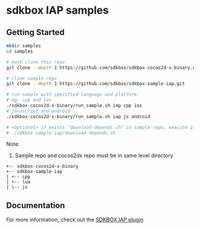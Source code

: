 
# sdkbox IAP samples

## Getting Started

~~~bash
mkdir samples
cd samples

# must clone this repo
git clone --depth 1 https://github.com/sdkbox/sdkbox-cocos2d-x-binary.git

# clone sample repo
git clone --depth 1 https://github.com/sdkbox/sdkbox-sample-iap.git

# run sample with specified language and platform
# eg: cpp and ios
./sdkbox-cocos2d-x-binary/run_sample.sh iap cpp ios
# javascript and android
./sdkbox-cocos2d-x-binary/run_sample.sh iap js android

# <optional> if exists "download-depends.sh" in sample repo, execute it
# ./sdkbox-sample-iap/download-depends.sh

~~~

Note:

1.  Sample repo and cocos2dx repo must be in same level directory

~~~
+-- sdkbox-cocos2d-x-binary
+-- sdkbox-sample-iap
| +-- cpp
| +-- lua
| \-- js
~~~

## Documentation
For more information, check out the [SDKBOX IAP plugin](http://docs.sdkbox.com/en/plugins/iap/)
